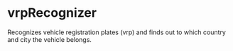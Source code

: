 # vrpRecognizer

Recognizes vehicle registration plates (vrp) and finds out to which country and city 
the vehicle belongs.
